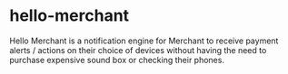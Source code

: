 # hello-merchant
Hello Merchant is a notification engine for Merchant to receive payment alerts / actions on their choice of devices without having the need to purchase expensive sound box or checking their phones.
